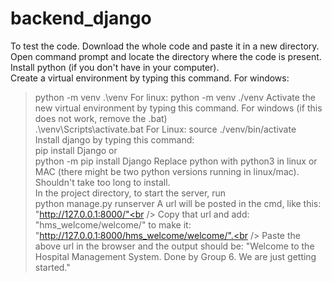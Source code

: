 # backend_django
To test the code. Download the whole code and paste it in a new directory. <br />
Open command prompt and locate the directory where the code is present.<br />
Install python (if you don't have in your computer).<br />
Create a virtual environment by typing this command. For windows:  <br />
>python -m venv .\venv
For linux:
>          python -m venv ./venv
Activate the new virtual environment by typing this command. For windows (if this does not work, remove the .bat)<br />
>           .\venv\Scripts\activate.bat 
For Linux:
>           source ./venv/bin/activate           
Install django by typing this command:<br />
>           pip install Django
or<br />
>           python -m pip install Django
Replace python with python3 in linux or MAC (there might be two python versions running in linux/mac). Shouldn't take too long to install.<br />
In the project directory, to start the server, run<br />
>           python manage.py runserver
A url will be posted in the cmd, like this: "http://127.0.0.1:8000/"<br />
Copy that url and add: "hms_welcome/welcome/" to make it: "http://127.0.0.1:8000/hms_welcome/welcome/".<br />
Paste the above url in the browser and the output should be: "Welcome to the Hospital Management System. Done by Group 6. We are just getting started."<br />
